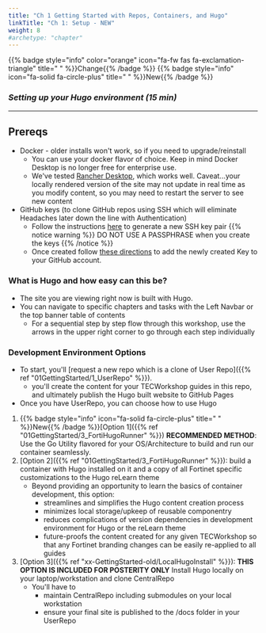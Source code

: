 ```yaml
---
title: "Ch 1 Getting Started with Repos, Containers, and Hugo"
linkTitle: "Ch 1: Setup - NEW"
weight: 8
#archetype: "chapter"
---
```

{{% badge style="info" color="orange" icon="fa-fw fas fa-exclamation-triangle" title=" " %}}Change{{% /badge %}}
{{% badge style="info" icon="fa-solid fa-circle-plus" title=" " %}}New{{% /badge %}}

### ***Setting up your Hugo environment (15 min)***
---
## Prereqs
  - Docker - older installs won't work, so if you need to upgrade/reinstall
    - You can use your docker flavor of choice.  Keep in mind Docker Desktop is no  longer free for enterprise use.
    - We've tested [Rancher Desktop](https://rancherdesktop.io/), which works well.  Caveat...your locally rendered version of the site may not update in real time as you modify content, so you may need to restart the server to see new content
  - GitHub keys (to clone GitHub repos using SSH which will eliminate Headaches later down the line with Authentication)
    - Follow the instructions [here](https://docs.github.com/en/authentication/connecting-to-github-with-ssh/generating-a-new-ssh-key-and-adding-it-to-the-ssh-agent) to generate a new SSH key pair
       {{% notice warning %}} DO NOT USE A PASSPHRASE when you create the keys {{% /notice %}}
    - Once created follow [these directions](https://docs.github.com/en/authentication/connecting-to-github-with-ssh/adding-a-new-ssh-key-to-your-github-account) to add the newly created Key to your GitHub account.

### What is Hugo and how easy can this be?

- The site you are viewing right now is built with Hugo.
- You can navigate to specific chapters and tasks with the Left Navbar or the top banner table of contents
  - For a sequential step by step flow through this workshop, use the arrows in the upper right corner to go through each step individually

### Development Environment Options

- To start, you'll [request a new repo which is a clone of User Repo]({{% ref "01GettingStarted/1_UserRepo" %}}).
  - you'll create the content for your TECWorkshop guides in this repo, and ultimately publish the Hugo built website to GitHub Pages
- Once you have UserRepo, you can choose how to use Hugo 

1. {{% badge style="info" icon="fa-solid fa-circle-plus" title=" " %}}New{{% /badge %}}[Option 1]({{% ref "01GettingStarted/3_FortiHugoRunner" %}}) **RECOMMENDED METHOD**: Use the Go Utility flavored for your OS/Architecture to build and run our container seamlessly.
2. [Option 2]({{% ref "01GettingStarted/3_FortiHugoRunner" %}}): build a container with Hugo installed on it and a copy of all Fortinet specific customizations to the Hugo reLearn theme 
   - Beyond providing an opportunity to learn the basics of container development, this option:
      - streamlines and simplifies the Hugo content creation process
      - minimizes local storage/upkeep of reusable componentry
      - reduces complications of version dependencies in development environment for Hugo or the reLearn theme
      - future-proofs the content created for any given TECWorkshop so that any Fortinet branding changes can be easily re-applied to all guides
2. [Option 3]({{% ref "xx-GettingStarted-old/LocalHugoInstall" %}}): **THIS OPTION IS INCLUDED FOR POSTERITY ONLY** Install Hugo locally on your laptop/workstation and clone CentralRepo
   - You'll have to 
     - maintain CentralRepo including submodules on your local workstation
     - ensure your final site is published to the /docs folder in your UserRepo

